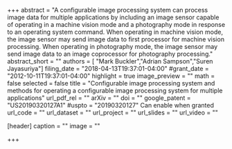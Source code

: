 +++
abstract = "A configurable image processing system can process image data for multiple applications by including an image sensor capable of operating in a machine vision mode and a photography mode in response to an operating system command. When operating in machine vision mode, the image sensor may send image data to first processor for machine vision processing. When operating in photography mode, the image sensor may send image data to an image coprocessor for photography processing."
abstract_short = ""
authors = [
	"Mark Buckler","Adrian Sampson","Suren Jayasuriya"]
filing_date = "2018-04-13T19:37:01-04:00"
#grant_date  = "2012-10-11T19:37:01-04:00"
highlight = true
image_preview = ""
math = false
selected = false
title = "Configurable image processing system and methods for operating a configurable image processing system for multiple applications"
url_pdf_rel = ""
arXiv = ""
doi = ""
google_patent = "US20190320127A1"
#uspto = "20190320127" Can enable when granted
url_code = ""
url_dataset = ""
url_project = ""
url_slides = ""
url_video = ""

[header]
  caption = ""
  image = ""

+++

